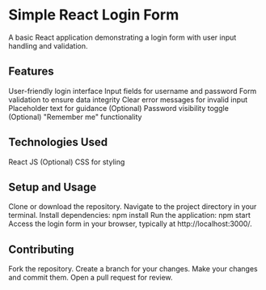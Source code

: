 # Simple React Login Form

A basic React application demonstrating a login form with user input handling and validation.

## Features
User-friendly login interface
Input fields for username and password
Form validation to ensure data integrity
Clear error messages for invalid input
Placeholder text for guidance
(Optional) Password visibility toggle
(Optional) "Remember me" functionality

## Technologies Used
React JS
(Optional) CSS for styling

## Setup and Usage
Clone or download the repository.
Navigate to the project directory in your terminal.
Install dependencies: npm install
Run the application: npm start
Access the login form in your browser, typically at http://localhost:3000/.

## Contributing
Fork the repository.
Create a branch for your changes.
Make your changes and commit them.
Open a pull request for review.


